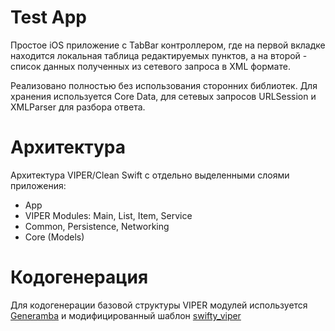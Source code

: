 # Test App
Простое iOS приложение с TabBar контроллером, где на первой вкладке находится локальная таблица редактируемых пунктов, а на второй - список данных полученных из сетевого запроса в XML формате.

Реализовано полностью без использования сторонних библиотек. Для хранения используется Core Data, для сетевых запросов URLSession и XMLParser для разбора ответа.

# Архитектура
Архитектура VIPER/Clean Swift с отдельно выделенными слоями приложения:

* App
* VIPER Modules: Main, List, Item, Service
* Common, Persistence, Networking
* Core (Models)

# Кодогенерация
Для кодогенерации базовой структуры VIPER модулей используется [Generamba](https://github.com/strongself/Generamba) и модифицированный шаблон [swifty_viper](https://github.com/strongself/generamba-catalog)
